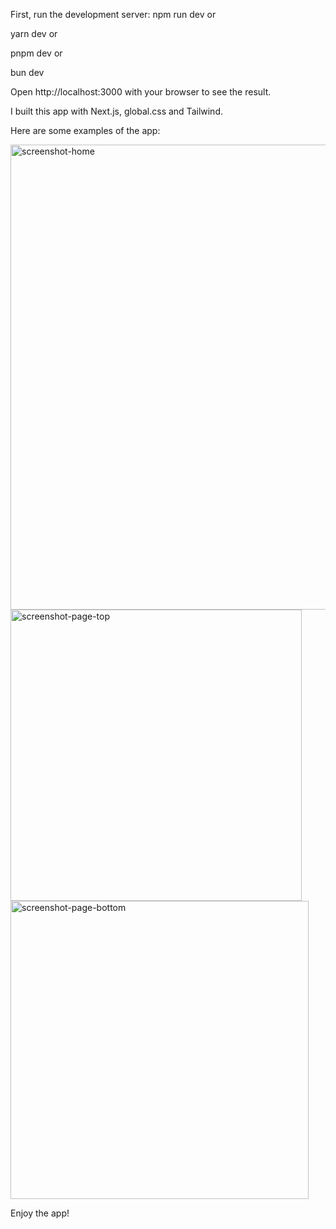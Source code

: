First, run the development server: npm run dev
or

yarn dev
or

pnpm dev
or

bun dev 

Open http://localhost:3000 with your browser to see the result.

I built this app with Next.js, global.css and Tailwind.

Here are some examples of the app:

<img width="744" alt="screenshot-home" src="https://github.com/MartinaForcieri/pokedex-next/assets/148761715/09d65d9e-d684-4061-aa1c-5b9e4c5ef5f4">
<img width="466" alt="screenshot-page-top" src="https://github.com/MartinaForcieri/pokedex-next/assets/148761715/4d00614c-b69f-4c27-88a8-b6eee30a492c">
<img width="477" alt="screenshot-page-bottom" src="https://github.com/MartinaForcieri/pokedex-next/assets/148761715/e62e541f-3927-4b95-a561-1070a5b03e10">

Enjoy the app!

